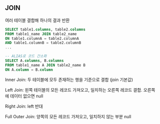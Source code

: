 ## JOIN

여러 테이블 결합해 하나의 결과 반환

```sql
SELECT table1.columns, table2.columns
FROM table1_name JOIN table2_name
ON table1.columnA = table2.columnA
AND table1.columnB = table2.columnB
...

-- ALIAS로 코드 간소화
SELECT A.columns, B.columns
FROM table1_name A JOIN table2_name B
ON A.column = B.column
```
Inner Join: 두 테이블에 모두 존재하는 행을 기준으로 결합 (join 기본값)

Left Join: 왼쪽 테이블의 모든 레코드 가져오고, 일치하는 오른쪽 레코드 결합. 오른쪽에 데이터 없으면 null

Right Join: left 반대

Full Outer Join: 양쪽의 모든 레코드 가져오고, 일치하지 않는 부분 null